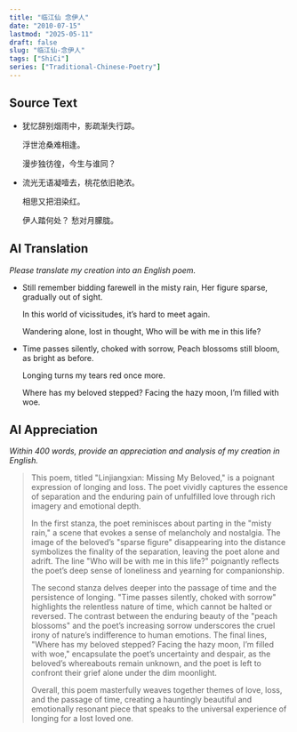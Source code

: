 ```yaml
---
title: "临江仙 念伊人"
date: "2010-07-15"
lastmod: "2025-05-11"
draft: false
slug: "临江仙-念伊人"
tags: ["ShiCi"]
series: ["Traditional-Chinese-Poetry"]
---
```


## Source Text

* 犹忆辞别烟雨中，影疏渐失行踪。
  
  浮世沧桑难相逢。
  
  漫步独彷徨，今生与谁同？
  
* 流光无语凝噎去，桃花依旧艳浓。
  
  相思又把泪染红。
  
  伊人踏何处？ 愁对月朦胧。

## AI Translation

*Please translate my creation into an English poem.*

* Still remember bidding farewell in the misty rain, Her figure sparse, gradually out of sight.
  
  In this world of vicissitudes, it’s hard to meet again.
  
  Wandering alone, lost in thought, Who will be with me in this life?
  
* Time passes silently, choked with sorrow, Peach blossoms still bloom, as bright as before.
  
  Longing turns my tears red once more.
  
  Where has my beloved stepped? Facing the hazy moon, I’m filled with woe.

## AI Appreciation

*Within 400 words, provide an appreciation and analysis of my creation in English.*

>This poem, titled "Linjiangxian: Missing My Beloved," is a poignant expression of longing and loss. The poet vividly captures the essence of separation and the enduring pain of unfulfilled love through rich imagery and emotional depth.
>
>In the first stanza, the poet reminisces about parting in the "misty rain," a scene that evokes a sense of melancholy and nostalgia. The image of the beloved’s "sparse figure" disappearing into the distance symbolizes the finality of the separation, leaving the poet alone and adrift. The line "Who will be with me in this life?" poignantly reflects the poet’s deep sense of loneliness and yearning for companionship.
>
>The second stanza delves deeper into the passage of time and the persistence of longing. "Time passes silently, choked with sorrow" highlights the relentless nature of time, which cannot be halted or reversed. The contrast between the enduring beauty of the "peach blossoms" and the poet’s increasing sorrow underscores the cruel irony of nature’s indifference to human emotions. The final lines, "Where has my beloved stepped? Facing the hazy moon, I’m filled with woe," encapsulate the poet’s uncertainty and despair, as the beloved’s whereabouts remain unknown, and the poet is left to confront their grief alone under the dim moonlight.
>
>Overall, this poem masterfully weaves together themes of love, loss, and the passage of time, creating a hauntingly beautiful and emotionally resonant piece that speaks to the universal experience of longing for a lost loved one.
